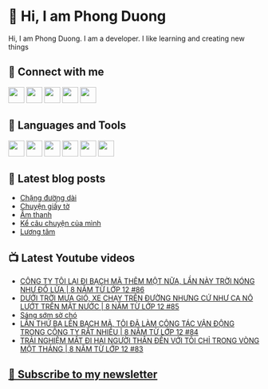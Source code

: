 # 👋 Hi, I am Phong Duong

Hi, I am Phong Duong. I am a developer. I like learning and creating new things

## 🔗 Connect with me
[<img height="32" width="32" src="https://cdn.jsdelivr.net/npm/simple-icons@v3/icons/youtube.svg" />](https://www.youtube.com/channel/UCXykqt3V2-9bYXKWZRcH0rA)
[<img height="32" width="32" src="https://cdn.jsdelivr.net/npm/simple-icons@v3/icons/instagram.svg" />](https://www.instagram.com/phongduonglh)
[<img height="32" width="32" src="https://cdn.jsdelivr.net/npm/simple-icons@v3/icons/twitter.svg" />](https://twitter.com/phongduonglh)
[<img height="32" width="32" src="https://cdn.jsdelivr.net/npm/simple-icons@v3/icons/facebook.svg" />](https://www.facebook.com/phongduonglh)
[<img height="32" width="32" src="https://cdn.jsdelivr.net/npm/simple-icons@v3/icons/linkedin.svg" />](https://www.linkedin.com/in/phongduonglh)

## 🧰 Languages and Tools

[<img height="32" width="32" src="https://cdn.jsdelivr.net/npm/simple-icons@v3/icons/javascript.svg" />](javascript)
[<img height="32" width="32" src="https://cdn.jsdelivr.net/npm/simple-icons@v3/icons/html5.svg" />](html5)
[<img height="32" width="32" src="https://cdn.jsdelivr.net/npm/simple-icons@v3/icons/css3.svg" />](css3)
[<img height="32" width="32" src="https://cdn.jsdelivr.net/npm/simple-icons@v3/icons/node-dot-js.svg" />](nodejs)
[<img height="32" width="32" src="https://cdn.jsdelivr.net/npm/simple-icons@v3/icons/react.svg" />](react)
[<img height="32" width="32" src="https://cdn.jsdelivr.net/npm/simple-icons@v3/icons/vue-dot-js.svg" />](vue)

## 📝 Latest blog posts

<!-- BLOG-POST-LIST:START -->
- [Chặng đường dài](https://phongduong.dev/blog/2021/07/chang-duong-dai/)
- [Chuyện giấy tờ](https://phongduong.dev/blog/2021/07/chuyen-giay-to/)
- [Âm thanh](https://phongduong.dev/blog/2021/07/am-thanh/)
- [Kể câu chuyện của mình](https://phongduong.dev/blog/2021/07/ke-cau-chuyen-cua-minh/)
- [Lương tâm](https://phongduong.dev/blog/2021/07/luong-tam/)
<!-- BLOG-POST-LIST:END -->

## 📺 Latest Youtube videos

<!-- YOUTUBE-VIDEO-LIST:START -->
- [CÔNG TY TÔI LẠI ĐI BẠCH MÃ THÊM MỘT NỮA, LẦN NÀY TRỜI NÓNG NHƯ ĐỔ LỬA | 8 NĂM TỪ LỚP 12 #86](https://www.youtube.com/watch?v=VS2khbO3_7Q)
- [DƯỚI TRỜI MƯA GIÓ, XE CHẠY TRÊN ĐƯỜNG NHƯNG CỨ NHƯ CA NÔ LƯỚT TRÊN MẶT NƯỚC | 8 NĂM TỪ LỚP 12 #85](https://www.youtube.com/watch?v=KqJLEX_HheA)
- [Sáng sớm sờ chó](https://www.youtube.com/watch?v=rJCOMGgD8QI)
- [LẦN THỨ BA LÊN BẠCH MÃ, TÔI ĐÃ LÀM CÔNG TÁC VẬN ĐỘNG TRONG CÔNG TY RẤT NHIỀU | 8 NĂM TỪ LỚP 12 #84](https://www.youtube.com/watch?v=zmU7gLjUqZE)
- [TRẢI NGHIỆM MẤT ĐI HAI NGƯỜI THÂN ĐẾN VỚI TÔI CHỈ TRONG VÒNG MỘT THÁNG | 8 NĂM TỪ LỚP 12 #83](https://www.youtube.com/watch?v=VqHRysvzv2g)
<!-- YOUTUBE-VIDEO-LIST:END -->

## [💌 Subscribe to my newsletter](https://koogio.substack.com/)
